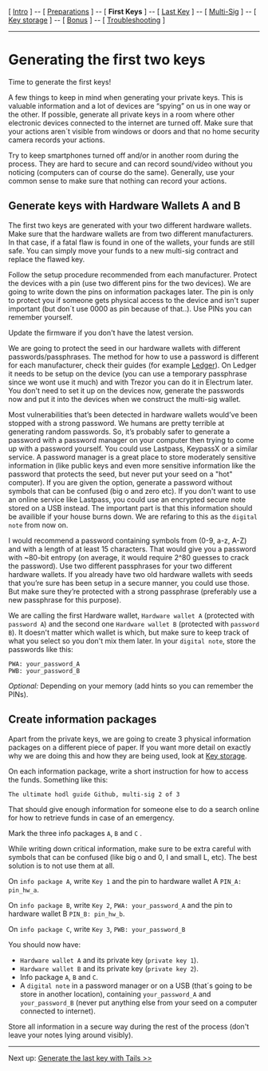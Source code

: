 [ [Intro](README.md) ] -- [ [Preparations](hodl-guide_10_preparations.md) ] -- [ **First Keys** ] -- [ [Last Key](hodl-guide_30_last-key.md) ] -- [ [Multi-Sig](hodl-guide_40_multi-sig.md) ] -- [ [Key storage](hodl-guide_50_key-storage.md
) ] -- [ [Bonus](hodl-guide_60_bonus.md) ] -- [ [Troubleshooting](hodl-guide_70_troubleshooting.md) ]

---

# Generating the first two keys

Time to generate the first keys! 

A few things to keep in mind when generating your private keys. This is valuable information and a lot of devices are “spying” on us in one way or the other. If possible, generate all private keys in a room where other electronic devices connected to the internet are turned off. Make sure that your actions aren´t visible from windows or doors and that no home security camera records your actions.

Try to keep smartphones turned off and/or in another room during the process. They are hard to secure and can record sound/video without you noticing (computers can of course do the same). Generally, use your common sense to make sure that nothing can record your actions.

## Generate keys with Hardware Wallets A and B

The first two keys are generated with your two different hardware wallets. Make sure that the hardware wallets are from two different manufacturers. In that case, if a fatal flaw is found in one of the wallets, your funds are still safe. You can simply move your funds to a new multi-sig contract and replace the flawed key. 

Follow the setup procedure recommended from each manufacturer. Protect the devices with a pin (use two different pins for the two devices). We are going to write down the pins on information packages later. The pin is only to protect you if someone gets physical access to the device and isn't super important (but don´t use 0000 as pin because of that..). Use PINs you can remember yourself.

Update the firmware if you don't have the latest version. 

We are going to protect the seed in our hardware wallets with different passwords/passphrases.
The method for how to use a password is different for each manufacturer, check their guides (for example [Ledger](https://support.ledger.com/hc/en-us/articles/115005214529-Advanced-passphrase-security)). On Ledger it needs to be setup on the device (you can use a temporary passphrase since we wont use it much) and with Trezor you can do it in Electrum later. You don't need to set it up on the devices now, generate the passwords now and put it into the devices when we construct the multi-sig wallet.

Most vulnerabilities that’s been detected in hardware wallets would’ve been stopped with a strong password. We humans are pretty terrible at generating random passwords. So, it’s probably safer to generate a password with a password manager on your computer then trying to come up with a password yourself. You could use Lastpass, KeypassX or a similar service. A password manager is a great place to store moderately sensitive information in (like public keys and even more sensitive information like the password that protects the seed, but never put your seed on a "hot" computer). If you are given the option, generate a password without symbols that can be confused (big o and zero etc). If you don't want to use an online service like Lastpass, you could use an encrypted secure note stored on a USB instead. The important part is that this information should be availible if your house burns down. We are refaring to this as the `digital note` from now on.

I would recommend a password containing symbols from (0-9, a-z, A-Z) and with a length of at least 15 characters. That would give you a password with ~80-bit entropy (on average, it would require 2^80 guesses to crack the password). 
Use two different passphrases for your two different hardware wallets. 
If you already have two old hardware wallets with seeds that you’re sure has been setup in a secure manner, you could use those. But make sure they’re protected with a strong passphrase (preferably use a new passphrase for this purpose). 

We are calling the first Hardware wallet, `Hardware wallet A` (protected with `password A`) and the second one `Hardware wallet B` (protected with `password B`). It doesn't matter which wallet is which, but make sure to keep track of what you select so you don't mix them later. In your `digital note`, store the passwords like this:
```
PWA: your_password_A
PWB: your_password_B
```
*Optional:* Depending on your memory (add hints so you can remember the PINs).

## Create information packages

Apart from the private keys, we are going to create 3 physical information packages on a different piece of paper. If you want more detail on exactly why we are doing this and how they are being used, look at [Key storage](hodl-guide_50_key-storage.md). 

On each information package, write a short instruction for how to access the funds. Something like this:

`The ultimate hodl guide Github, multi-sig 2 of 3`

That should give enough information for someone else to do a search online for how to retrieve funds in case of an emergency.

Mark the three info packages `A`, `B` and `C` . 

While writing down critical information, make sure to be extra careful with symbols that can be confused (like big o and 0, I and small L, etc). The best solution is to not use them at all.

On `info package A`, write `Key 1` and the pin to hardware wallet A `PIN_A: pin_hw_a`.

On `info package B`, write `Key 2`, `PWA: your_password_A` and the pin to hardware wallet B `PIN_B: pin_hw_b`. 

On `info package C`, write `Key 3`, `PWB: your_password_B`

You should now have:
* `Hardware wallet A` and its private key (`private key 1`).
* `Hardware wallet B` and its private key (`private key 2`).
* Info package `A`, `B` and `C`.
* A `digital note` in a password manager or on a USB (that´s going to be store in another location), containing `your_password_A` and `your_password_B` (never put anything else from your seed on a computer connected to internet). 

Store all information in a secure way during the rest of the process (don't leave your notes lying around visibly).

---
Next up: [Generate the last key with Tails >>](hodl-guide_30_last-key.md)


